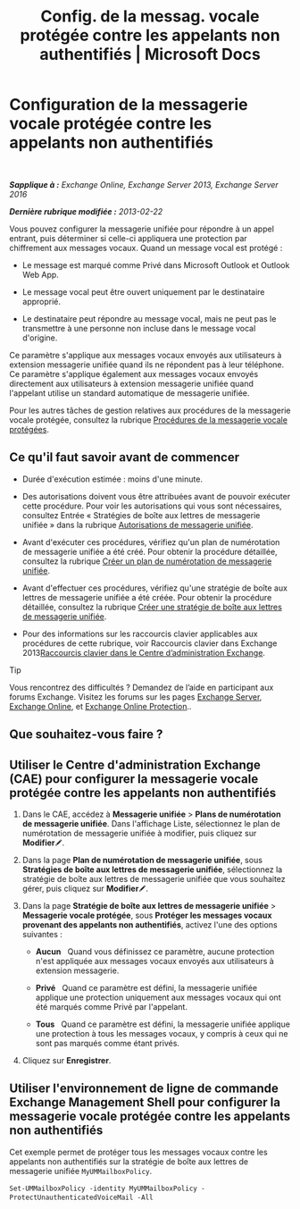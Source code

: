 ﻿---
title: 'Config. de la messag. vocale protégée contre les appelants non authentifiés | Microsoft Docs'
TOCTitle: Configuration de la messagerie vocale protégée contre les appelants non authentifiés
ms:assetid: 106bfa0a-a0fa-4a1b-bd59-4b6df1d0d61d
ms:mtpsurl: https://technet.microsoft.com/fr-fr/library/Dd335098(v=EXCHG.150)
ms:contentKeyID: 52057035
ms.date: 05/23/2018
mtps_version: v=EXCHG.150
ms.translationtype: MT
---

# Configuration de la messagerie vocale protégée contre les appelants non authentifiés

 

_**Sapplique à :** Exchange Online, Exchange Server 2013, Exchange Server 2016_

_**Dernière rubrique modifiée :** 2013-02-22_

Vous pouvez configurer la messagerie unifiée pour répondre à un appel entrant, puis déterminer si celle-ci appliquera une protection par chiffrement aux messages vocaux. Quand un message vocal est protégé :

  - Le message est marqué comme Privé dans Microsoft Outlook et Outlook Web App.

  - Le message vocal peut être ouvert uniquement par le destinataire approprié.

  - Le destinataire peut répondre au message vocal, mais ne peut pas le transmettre à une personne non incluse dans le message vocal d'origine.

Ce paramètre s'applique aux messages vocaux envoyés aux utilisateurs à extension messagerie unifiée quand ils ne répondent pas à leur téléphone. Ce paramètre s'applique également aux messages vocaux envoyés directement aux utilisateurs à extension messagerie unifiée quand l'appelant utilise un standard automatique de messagerie unifiée.

Pour les autres tâches de gestion relatives aux procédures de la messagerie vocale protégée, consultez la rubrique [Procédures de la messagerie vocale protégées](protected-voice-mail-procedures-exchange-2013-help.md).

## Ce qu'il faut savoir avant de commencer

  - Durée d'exécution estimée : moins d'une minute.

  - Des autorisations doivent vous être attribuées avant de pouvoir exécuter cette procédure. Pour voir les autorisations qui vous sont nécessaires, consultez Entrée « Stratégies de boîte aux lettres de messagerie unifiée » dans la rubrique [Autorisations de messagerie unifiée](unified-messaging-permissions-exchange-2013-help.md).

  - Avant d'exécuter ces procédures, vérifiez qu'un plan de numérotation de messagerie unifiée a été créé. Pour obtenir la procédure détaillée, consultez la rubrique [Créer un plan de numérotation de messagerie unifiée](create-a-um-dial-plan-exchange-2013-help.md).

  - Avant d'effectuer ces procédures, vérifiez qu'une stratégie de boîte aux lettres de messagerie unifiée a été créée. Pour obtenir la procédure détaillée, consultez la rubrique [Créer une stratégie de boîte aux lettres de messagerie unifiée](create-a-um-mailbox-policy-exchange-2013-help.md).

  - Pour des informations sur les raccourcis clavier applicables aux procédures de cette rubrique, voir Raccourcis clavier dans Exchange 2013[Raccourcis clavier dans le Centre d’administration Exchange](keyboard-shortcuts-in-the-exchange-admin-center-exchange-online-protection-help.md).

> [!TIP]
> Vous rencontrez des difficultés ? Demandez de l’aide en participant aux forums Exchange. Visitez les forums sur les pages <a href="https://go.microsoft.com/fwlink/p/?linkid=60612">Exchange Server</a>, <a href="https://go.microsoft.com/fwlink/p/?linkid=267542">Exchange Online</a>, et <a href="https://go.microsoft.com/fwlink/p/?linkid=285351">Exchange Online Protection</a>..


## Que souhaitez-vous faire ?

## Utiliser le Centre d'administration Exchange (CAE) pour configurer la messagerie vocale protégée contre les appelants non authentifiés

1.  Dans le CAE, accédez à **Messagerie unifiée** \> **Plans de numérotation de messagerie unifiée**. Dans l'affichage Liste, sélectionnez le plan de numérotation de messagerie unifiée à modifier, puis cliquez sur **Modifier**![Icône Modifier](images/Bb124582.6f53ccb2-1f13-4c02-bea0-30690e6ea71d(EXCHG.150).gif "Icône Modifier").

2.  Dans la page **Plan de numérotation de messagerie unifiée**, sous **Stratégies de boîte aux lettres de messagerie unifiée**, sélectionnez la stratégie de boîte aux lettres de messagerie unifiée que vous souhaitez gérer, puis cliquez sur **Modifier**![Icône Modifier](images/Bb124582.6f53ccb2-1f13-4c02-bea0-30690e6ea71d(EXCHG.150).gif "Icône Modifier").

3.  Dans la page **Stratégie de boîte aux lettres de messagerie unifiée** \> **Messagerie vocale protégée**, sous **Protéger les messages vocaux provenant des appelants non authentifiés**, activez l'une des options suivantes :
    
      - **Aucun**   Quand vous définissez ce paramètre, aucune protection n'est appliquée aux messages vocaux envoyés aux utilisateurs à extension messagerie.
    
      - **Privé**   Quand ce paramètre est défini, la messagerie unifiée applique une protection uniquement aux messages vocaux qui ont été marqués comme Privé par l'appelant.
    
      - **Tous**   Quand ce paramètre est défini, la messagerie unifiée applique une protection à tous les messages vocaux, y compris à ceux qui ne sont pas marqués comme étant privés.

4.  Cliquez sur **Enregistrer**.

## Utiliser l'environnement de ligne de commande Exchange Management Shell pour configurer la messagerie vocale protégée contre les appelants non authentifiés

Cet exemple permet de protéger tous les messages vocaux contre les appelants non authentifiés sur la stratégie de boîte aux lettres de messagerie unifiée `MyUMMailboxPolicy`.

    Set-UMMailboxPolicy -identity MyUMMailboxPolicy -ProtectUnauthenticatedVoiceMail -All

